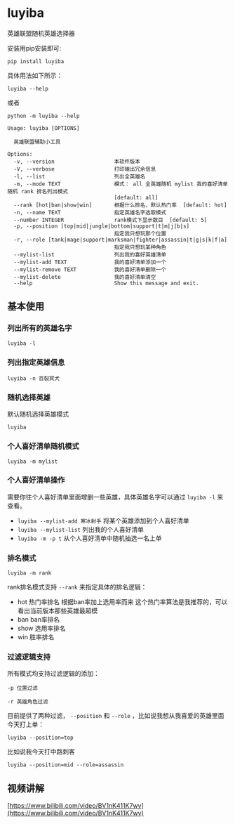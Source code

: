 # luyiba
英雄联盟随机英雄选择器

安装用pip安装即可:
```
pip install luyiba
```

具体用法如下所示：

```
luyiba --help
```

或者

```
python -m luyiba --help
```



```
Usage: luyiba [OPTIONS]

  英雄联盟辅助小工具

Options:
  -v, --version                   本软件版本
  -V, --verbose                   打印输出冗余信息
  -l, --list                      列出全英雄名
  -m, --mode TEXT                 模式： all 全英雄随机 mylist 我的喜好清单随机 rank 排名列出模式
                                  [default: all]
  --rank [hot|ban|show|win]       根据什么排名，默认热门率  [default: hot]
  -n, --name TEXT                 指定英雄名字选取模式
  --number INTEGER                rank模式下显示数目  [default: 5]
  -p, --position [top|mid|jungle|bottom|support|t|m|j|b|s]
                                  指定我只想玩那个位置
  -r, --role [tank|mage|support|marksman|fighter|assassin|t|g|s|k|f|a]
                                  指定我只想玩某种角色
  --mylist-list                   列出我的喜好英雄清单
  --mylist-add TEXT               我的喜好清单添加一个
  --mylist-remove TEXT            我的喜好清单删除一个
  --mylist-delete                 我的喜好清单清空
  --help                          Show this message and exit.
```

## 基本使用

### 列出所有的英雄名字

```
luyiba -l
```

### 列出指定英雄信息

```
luyiba -n 百裂冥犬
```

### 随机选择英雄
默认随机选择英雄模式

```
luyiba 
```

### 个人喜好清单随机模式

```
luyiba -m mylist
```

### 个人喜好清单操作
需要你往个人喜好清单里面增删一些英雄，具体英雄名字可以通过 `luyiba -l` 来查看。

- `luyiba --mylist-add 寒冰射手` 将某个英雄添加到个人喜好清单
- `luyiba --mylist-list` 列出我的个人喜好清单
- `luyiba -m -p t` 从个人喜好清单中随机抽选一名上单

### 排名模式

```
luyiba -m rank 
```

rank排名模式支持 `--rank` 来指定具体的排名逻辑：

- hot 热门率排名 根据ban率加上选用率而来 这个热门率算法是我推荐的，可以看出当前版本那些英雄最超模
- ban ban率排名
- show 选用率排名
- win 胜率排名

### 过滤逻辑支持
所有模式均支持过滤逻辑的添加：

```
-p 位置过滤

-r 英雄角色过滤
```

目前提供了两种过滤， `--position` 和 `--role` ，比如说我想从我喜爱的英雄里面今天打上单：

```text
luyiba --position=top
```


比如说我今天打中路刺客

```text
luyiba --position=mid --role=assassin
```

 


## 视频讲解

[https://www.bilibili.com/video/BV1nK411K7wv](https://www.bilibili.com/video/BV1nK411K7wv)